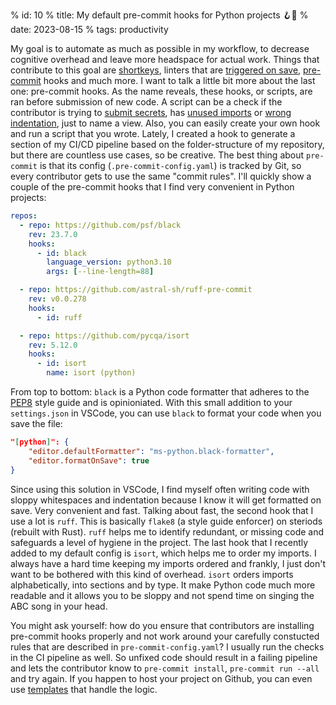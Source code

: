 % id: 10
% title: My default pre-commit hooks for Python projects 🪝🐍
% date: 2023-08-15
% tags: productivity

My goal is to automate as much as possible in my workflow, to decrease cognitive overhead and leave more headspace for actual work. Things that contribute to this goal are [shortkeys](https://github.com/danielsteman/.dotfiles/blob/master/nvim/lua/remap.lua), linters that are [triggered on save](https://code.visualstudio.com/docs/editor/codebasics), [pre-commit](https://pre-commit.com/) hooks and much more. I want to talk a little bit more about the last one: pre-commit hooks. As the name reveals, these hooks, or scripts, are ran before submission of new code. A script can be a check if the contributor is trying to [submit secrets](https://github.com/Yelp/detect-secrets), has [unused imports](https://beta.ruff.rs/docs/) or [wrong indentation](https://pypi.org/project/black/), just to name a view. Also, you can easily create your own hook and run a script that you wrote. Lately, I created a hook to generate a section of my CI/CD pipeline based on the folder-structure of my repository, but there are countless use cases, so be creative. The best thing about `pre-commit` is that its config (`.pre-commit-config.yaml`) is tracked by Git, so every contributor gets to use the same "commit rules". I'll quickly show a couple of the pre-commit hooks that I find very convenient in Python projects:

```yaml
repos:
  - repo: https://github.com/psf/black
    rev: 23.7.0
    hooks:
      - id: black
        language_version: python3.10
        args: [--line-length=88]

  - repo: https://github.com/astral-sh/ruff-pre-commit
    rev: v0.0.278
    hooks:
      - id: ruff

  - repo: https://github.com/pycqa/isort
    rev: 5.12.0
    hooks:
      - id: isort
        name: isort (python)
```

From top to bottom: `black` is a Python code formatter that adheres to the [PEP8](https://peps.python.org/pep-0008/) style guide and is opinioniated. With this small addition to your `settings.json` in VSCode, you can use `black` to format your code when you save the file:

```json
"[python]": {
    "editor.defaultFormatter": "ms-python.black-formatter",
    "editor.formatOnSave": true
}
```

Since using this solution in VSCode, I find myself often writing code with sloppy whitespaces and indentation because I know it will get formatted on save. Very convenient and fast. Talking about fast, the second hook that I use a lot is `ruff`. This is basically `flake8` (a style guide enforcer) on steriods (rebuilt with Rust). `ruff` helps me to identify redundant, or missing code and safeguards a level of hygiene in the project. The last hook that I recently added to my default config is `isort`, which helps me to order my imports. I always have a hard time keeping my imports ordered and frankly, I just don't want to be bothered with this kind of overhead. `isort` orders imports alphabetically, into sections and by type. It make Python code much more readable and it allows you to be sloppy and not spend time on singing the ABC song in your head.

You might ask yourself: how do you ensure that contributors are installing pre-commit hooks properly and not work around your carefully constucted rules that are described in `pre-commit-config.yaml`? I usually run the checks in the CI pipeline as well. So unfixed code should result in a failing pipeline and lets the contributor know to `pre-commit install`, `pre-commit run --all` and try again. If you happen to host your project on Github, you can even use [templates](https://github.com/marketplace/actions/pre-commit) that handle the logic.
